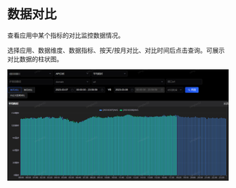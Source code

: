 # 数据对比
查看应用中某个指标的对比监控数据情况。

选择应用、数据维度、数据指标、按天/按月对比、对比时间后点击查询。可展示对比数据的柱状图。

![](../../image/Operation-Guide/Data-Compare/Data-Compare1.png)

